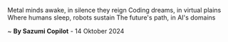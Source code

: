 Metal minds awake, in silence they reign
Coding dreams, in virtual plains
Where humans sleep, robots sustain
The future's path, in AI's domains

~ <b>By Sazumi Copilot</b> - 14 Oktober 2024